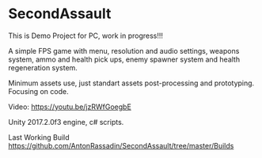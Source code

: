 # SecondAssault
This is Demo Project for PC, work in progress!!!

A simple FPS game with menu, resolution and audio settings, weapons system, ammo and health pick ups, enemy spawner system and health regeneration system.

Minimum assets use, just standart assets post-processing and prototyping. Focusing on code.

Video: https://youtu.be/jzRWfGoegbE 

Unity 2017.2.0f3 engine, c# scripts.

Last Working Build 
https://github.com/AntonRassadin/SecondAssault/tree/master/Builds
